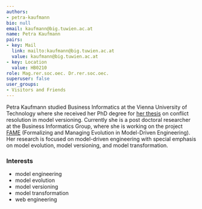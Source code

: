 ```yaml
---
authors:
- petra-kaufmann
bio: null
email: kaufmann@big.tuwien.ac.at
name: Petra Kaufmann
pairs:
- key: Mail
  link: mailto:kaufmann@big.tuwien.ac.at
  value: kaufmann@big.tuwien.ac.at
- key: Location
  value: HB0210
role: Mag.rer.soc.oec. Dr.rer.soc.oec.
superuser: false
user_groups:
- Visitors and Friends
---
```


Petra Kaufmann studied Business Informatics at the Vienna University of Technology where she received her PhD degree for [her thesis](http://www.big.tuwien.ac.at/teaching/theses/69) on conflict resolution in model versioning. Currently she is a post doctoral researcher at the Business Informatics Group, where she is working on the project [FAME](http://www.big.tuwien.ac.at/projects/13) (Formalizing and Managing Evolution in Model-Driven Engineering). Her research is focused on model-driven engineering with special emphasis on model evolution, model versioning, and model transformation.

### Interests

*   model engineering
*   model evolution
*   model versioning
*   model transformation
*   web engineering